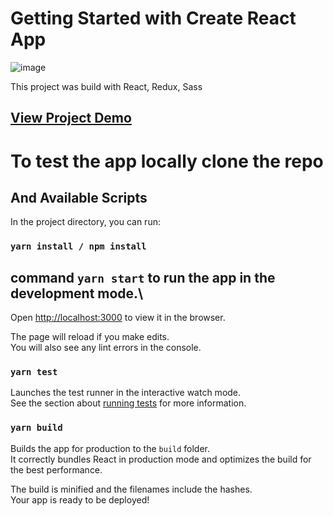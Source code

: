 # Getting Started with Create React App
![image](https://user-images.githubusercontent.com/86480763/124058092-847aaf80-da4a-11eb-9bca-68ea3d3a2b42.png)

This project was build with React, Redux, Sass
## [View Project Demo](https://redux-mobile-shop.netlify.app/)
# To test the app locally clone the repo

## And Available Scripts

In the project directory, you can run:

### `yarn install / npm install`

## command `yarn start` to run the app in the development mode.\
Open [http://localhost:3000](http://localhost:3000) to view it in the browser.

The page will reload if you make edits.\
You will also see any lint errors in the console.

### `yarn test`

Launches the test runner in the interactive watch mode.\
See the section about [running tests](https://facebook.github.io/create-react-app/docs/running-tests) for more information.

### `yarn build`

Builds the app for production to the `build` folder.\
It correctly bundles React in production mode and optimizes the build for the best performance.

The build is minified and the filenames include the hashes.\
Your app is ready to be deployed!


